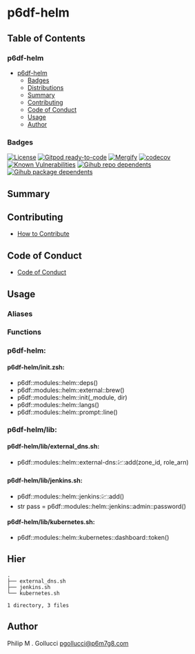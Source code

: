 # p6df-helm

## Table of Contents


### p6df-helm
- [p6df-helm](#p6df-helm)
  - [Badges](#badges)
  - [Distributions](#distributions)
  - [Summary](#summary)
  - [Contributing](#contributing)
  - [Code of Conduct](#code-of-conduct)
  - [Usage](#usage)
  - [Author](#author)

### Badges

[![License](https://img.shields.io/badge/License-Apache%202.0-yellowgreen.svg)](https://opensource.org/licenses/Apache-2.0)
[![Gitpod ready-to-code](https://img.shields.io/badge/Gitpod-ready--to--code-blue?logo=gitpod)](https://gitpod.io/#https://github.com/p6m7g8/p6df-helm)
[![Mergify](https://img.shields.io/endpoint.svg?url=https://gh.mergify.io/badges/p6m7g8/p6df-helm/&style=flat)](https://mergify.io)
[![codecov](https://codecov.io/gh/p6m7g8/p6df-helm/branch/master/graph/badge.svg?token=14Yj1fZbew)](https://codecov.io/gh/p6m7g8/p6df-helm)
[![Known Vulnerabilities](https://snyk.io/test/github/p6m7g8/p6df-helm/badge.svg?targetFile=package.json)](https://snyk.io/test/github/p6m7g8/p6df-helm?targetFile=package.json)
[![Gihub repo dependents](https://badgen.net/github/dependents-repo/p6m7g8/p6df-helm)](https://github.com/p6m7g8/p6df-helm/network/dependents?dependent_type=REPOSITORY)
[![Gihub package dependents](https://badgen.net/github/dependents-pkg/p6m7g8/p6df-helm)](https://github.com/p6m7g8/p6df-helm/network/dependents?dependent_type=PACKAGE)

## Summary

## Contributing

- [How to Contribute](CONTRIBUTING.md)

## Code of Conduct

- [Code of Conduct](https://github.com/p6m7g8/.github/blob/master/CODE_OF_CONDUCT.md)

## Usage


### Aliases


### Functions

### p6df-helm:

#### p6df-helm/init.zsh:

- p6df::modules::helm::deps()
- p6df::modules::helm::external::brew()
- p6df::modules::helm::init(_module, dir)
- p6df::modules::helm::langs()
- p6df::modules::helm::prompt::line()


### p6df-helm/lib:

#### p6df-helm/lib/external_dns.sh:

- p6df::modules::helm::external-dns::chart::add(zone_id, role_arn)

#### p6df-helm/lib/jenkins.sh:

- p6df::modules::helm::jenkins::chart::add()
- str pass = p6df::modules::helm::jenkins::admin::password()

#### p6df-helm/lib/kubernetes.sh:

- p6df::modules::helm::kubernetes::dashboard::token()



## Hier
```text
.
├── external_dns.sh
├── jenkins.sh
└── kubernetes.sh

1 directory, 3 files
```
## Author

Philip M . Gollucci <pgollucci@p6m7g8.com>
